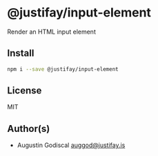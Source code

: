 # @justifay/input-element

Render an HTML input element

## Install

```sh
npm i --save @justifay/input-element
```

## License

MIT

## Author(s)

- Augustin Godiscal <auggod@justifay.is>
